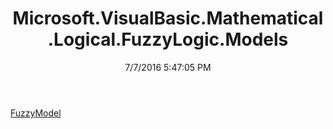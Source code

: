 ﻿---
title: Microsoft.VisualBasic.Mathematical.Logical.FuzzyLogic.Models
date: 7/7/2016 5:47:05 PM
---

[FuzzyModel](T-Microsoft.VisualBasic.Mathematical.Logical.FuzzyLogic.Models.FuzzyModel.html)
